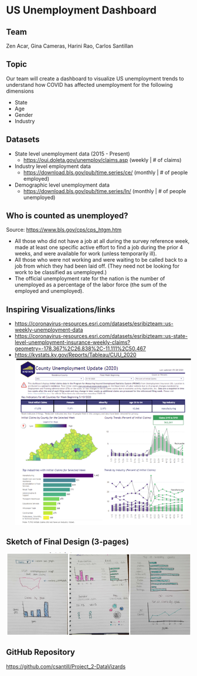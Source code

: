 # US Unemployment Dashboard

## Team
Zen Acar, Gina Cameras, Harini Rao, Carlos Santillan

## Topic
Our team will create a dashboard to visualize US unemployment trends to understand how COVID has affected unemployment for the following dimensions
* State
* Age
* Gender
* Industry

## Datasets
* State level unemployment data (2015 - Present)
  - https://oui.doleta.gov/unemploy/claims.asp (weekly | # of claims)
* Industry level employment data
   - https://download.bls.gov/pub/time.series/ce/ (monthly | # of people employed)
* Demographic level unemployment data
   - https://download.bls.gov/pub/time.series/ln/ (monthly | # of people unemployed)

## Who is counted as unemployed?
Source: https://www.bls.gov/cps/cps_htgm.htm
* All those who did not have a job at all during the survey reference week, made at least one specific active effort to find a job during the prior 4 weeks, and were available for work (unless temporarily ill).
* All those who were not working and were waiting to be called back to a job from which they had been laid off. (They need not be looking for work to be classified as unemployed.)
* The official unemployment rate for the nation is the number of unemployed as a percentage of the labor force (the sum of the employed and unemployed).

## Inspiring Visualizations/links
* https://coronavirus-resources.esri.com/datasets/esribizteam::us-weekly-unemployment-data
* https://coronavirus-resources.esri.com/datasets/esribizteam::us-state-level-unemployment-insurance-weekly-claims?geometry=-178.367%2C26.838%2C-11.111%2C50.467
* https://kystats.ky.gov/Reports/Tableau/CUU_2020
![1-inspo](Images/inspo.png)

## Sketch of Final Design (3-pages)
![2-sketch](Images/sketch.png)

## GitHub Repository
https://github.com/csantill/Project_2-DataVizards

